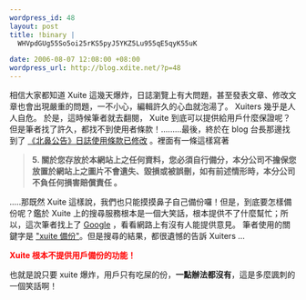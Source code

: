 ```yaml
--- 
wordpress_id: 48
layout: post
title: !binary |
  WHVpdGUg55So5oi25rKS5pyJ5YKZ5Lu955qE5qyK55uK

date: 2006-08-07 12:08:00 +08:00
wordpress_url: http://blog.xdite.net/?p=48
---
```

相信大家都知道 Xuite 這幾天爆炸，日誌瀏覽上有大問題，甚至發表文章、修改文章也會出現嚴重的問題，一不小心，編輯許久的心血就泡湯了。 Xuiters 幾乎是人人自危。  於是，這時候筆者就去翻閱， Xuite 到底可以提供給用戶什麼保證呢？  但是筆者找了許久，都找不到使用者條款！.........最後，終於在 blog 台長那邊找到了 <a href="http://blog.xuite.net/blog/baby/214090?st=c&amp;re=list&amp;amp;amp;amp;amp;amp;amp;amp;amp;amp;p=6&amp;w=1833">《北鼻公告》日誌使用條款已修改</a> 。裡面有一條這樣寫著<blockquote><strong>5. 關於您存放於本網站上之任何資料，您必須自行備分，本分公司不擔保您放置於網站上之圖片不會遺失、毀損或被誤刪，如有前述情形時，本分公司不負任何損害賠償責任 。</strong>  </blockquote><p>.....那既然 Xuite 這樣說，我們也只能摸摸鼻子自己備份囉！但是，到底要怎樣備份呢？鑑於 Xuite 上的搜尋服務根本是一個大笑話，根本提供不了什麼幫忙；所以，這次筆者找上了 <a href="http://www.google.com">Google</a> ，看看網路上有沒有人能提供意見。   筆者使用的關鍵字是 <a href="http://www.google.com.tw/search?hl=zh-TW&amp;q=xuite+%E5%82%99%E4%BB%BD&amp;btnG=Google+%E6%90%9C%E5%B0%8B&amp;meta=">&quot;xuite 備份&quot;</a>。但是搜尋的結果，都很遺憾的告訴 Xuiters ...</p><p><strong><font color="#ff0000">Xuite 根本不提供用戶備份的功能！</font></strong>  </p><p>也就是說只要 xuite 爆炸，用戶只有吃屎的份，<strong>一點辦法都沒有</strong>，這是多麼諷刺的一個笑話啊！</p>
